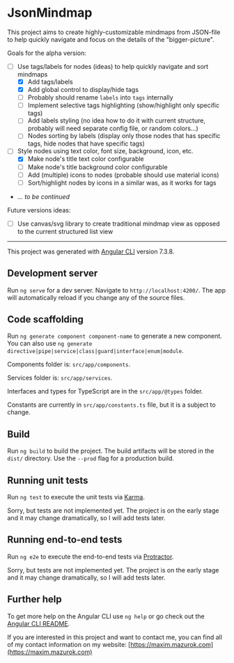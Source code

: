 # JsonMindmap

This project aims to create highly-customizable mindmaps from JSON-file to help quickly navigate and focus on the 
details of the "bigger-picture".

Goals for the alpha version:
- [ ] Use tags/labels for nodes (ideas) to help quickly navigate and sort mindmaps
  - [x] Add tags/labels
  - [x] Add global control to display/hide tags
  - [ ] Probably should rename `labels` into `tags` internally
  - [ ] Implement selective tags highlighting (show/highlight only specific tags)
  - [ ] Add labels styling (no idea how to do it with current structure, probably will need separate config file, or 
  random colors...)
  - [ ] Nodes sorting by labels (display only those nodes that has specific tags, hide nodes that have specific tags)
- [ ] Style nodes using text color, font size, background, icon, etc.
  - [x] Make node's title text color configurable
  - [ ] Make node's title background color configurable
  - [ ] Add (multiple) icons to nodes (probable should use material icons)
  - [ ] Sort/highlight nodes by icons in a similar was, as it works for tags
- *... to be continued*

Future versions ideas:
- [ ] Use canvas/svg library to create traditional mindmap view as opposed to the current structured list view

---

This project was generated with [Angular CLI](https://github.com/angular/angular-cli) version 7.3.8.

## Development server

Run `ng serve` for a dev server. Navigate to `http://localhost:4200/`. The app will automatically reload if you change any of the source files.

## Code scaffolding

Run `ng generate component component-name` to generate a new component. You can also use `ng generate directive|pipe|service|class|guard|interface|enum|module`.

Components folder is: `src/app/components`.

Services folder is: `src/app/services`.

Interfaces and types for TypeScript are in the `src/app/@types` folder.

Constants are currently in `src/app/constants.ts` file, but it is a subject to change.

## Build

Run `ng build` to build the project. The build artifacts will be stored in the `dist/` directory. Use the `--prod` flag for a production build.

## Running unit tests

Run `ng test` to execute the unit tests via [Karma](https://karma-runner.github.io).

Sorry, but tests are not implemented yet. The project is on the early stage and it may change dramatically, so I will
 add tests later.

## Running end-to-end tests

Run `ng e2e` to execute the end-to-end tests via [Protractor](http://www.protractortest.org/).

Sorry, but tests are not implemented yet. The project is on the early stage and it may change dramatically, so I will
 add tests later.

## Further help

To get more help on the Angular CLI use `ng help` or go check out the [Angular CLI README](https://github.com/angular/angular-cli/blob/master/README.md).

If you are interested in this project and want to contact me, you can find all of my contact information on my 
website: [https://maxim.mazurok.com](https://maxim.mazurok.com) 
